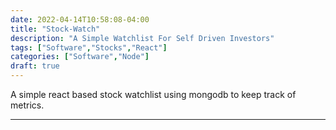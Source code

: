 ```yaml
---
date: 2022-04-14T10:58:08-04:00
title: "Stock-Watch"
description: "A Simple Watchlist For Self Driven Investors"
tags: ["Software","Stocks","React"]
categories: ["Software","Node"]
draft: true
---
```


A simple react based stock watchlist using mongodb to keep track of metrics.

<!--more-->

___

